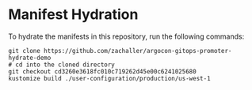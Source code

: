 # Manifest Hydration

To hydrate the manifests in this repository, run the following commands:

```shell
git clone https://github.com/zachaller/argocon-gitops-promoter-hydrate-demo
# cd into the cloned directory
git checkout cd3260e3618fc010c719262d45e00c6241025680
kustomize build ./user-configuration/production/us-west-1
```
